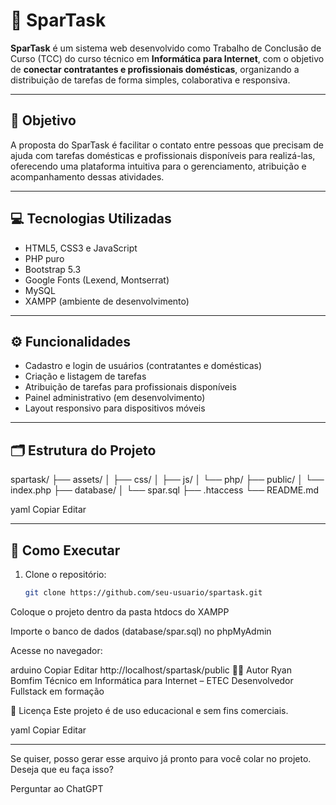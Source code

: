 # 🧹 SparTask

**SparTask** é um sistema web desenvolvido como Trabalho de Conclusão de Curso (TCC) do curso técnico em **Informática para Internet**, com o objetivo de **conectar contratantes e profissionais domésticas**, organizando a distribuição de tarefas de forma simples, colaborativa e responsiva.

---

## 📌 Objetivo

A proposta do SparTask é facilitar o contato entre pessoas que precisam de ajuda com tarefas domésticas e profissionais disponíveis para realizá-las, oferecendo uma plataforma intuitiva para o gerenciamento, atribuição e acompanhamento dessas atividades.

---

## 💻 Tecnologias Utilizadas

- HTML5, CSS3 e JavaScript
- PHP puro
- Bootstrap 5.3
- Google Fonts (Lexend, Montserrat)
- MySQL
- XAMPP (ambiente de desenvolvimento)

---

## ⚙️ Funcionalidades

- Cadastro e login de usuários (contratantes e domésticas)
- Criação e listagem de tarefas
- Atribuição de tarefas para profissionais disponíveis
- Painel administrativo (em desenvolvimento)
- Layout responsivo para dispositivos móveis

---

## 🗂️ Estrutura do Projeto

spartask/
├── assets/
│ ├── css/
│ ├── js/
│ └── php/
├── public/
│ └── index.php
├── database/
│ └── spar.sql
├── .htaccess
└── README.md

yaml
Copiar
Editar

---

## 🚀 Como Executar

1. Clone o repositório:
   ```bash
   git clone https://github.com/seu-usuario/spartask.git
Coloque o projeto dentro da pasta htdocs do XAMPP

Importe o banco de dados (database/spar.sql) no phpMyAdmin

Acesse no navegador:

arduino
Copiar
Editar
http://localhost/spartask/public
👨‍💻 Autor
Ryan Bomfim
Técnico em Informática para Internet – ETEC
Desenvolvedor Fullstack em formação

📄 Licença
Este projeto é de uso educacional e sem fins comerciais.

yaml
Copiar
Editar

---

Se quiser, posso gerar esse arquivo já pronto para você colar no projeto. Deseja que eu faça isso?








Perguntar ao ChatGPT
